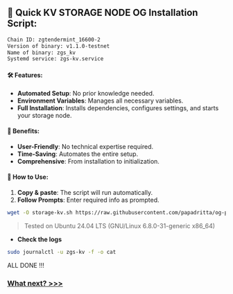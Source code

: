 ## 🚀 Quick KV STORAGE NODE OG Installation Script:
```bash
Chain ID: zgtendermint_16600-2
Version of binary: v1.1.0-testnet
Name of binary: zgs_kv
Systemd service: zgs-kv.service
```
#### 🛠️ Features:
- **Automated Setup**: No prior knowledge needed.
- **Environment Variables**: Manages all necessary variables.
- **Full Installation**: Installs dependencies, configures settings, and starts your storage node.

#### 🌟 Benefits:
- **User-Friendly**: No technical expertise required.
- **Time-Saving**: Automates the entire setup.
- **Comprehensive**: From installation to initialization.

#### 📝 How to Use:
1. **Copy & paste**: The script will run automatically.
2. **Follow Prompts**: Enter required info as prompted.

```bash
wget -O storage-kv.sh https://raw.githubusercontent.com/papadritta/og-protocol-services/main/scripts/storage-kv.sh && chmod +x storage-kv.sh && ./storage-kv.sh
```
>Tested on Ubuntu 24.04 LTS (GNU/Linux 6.8.0-31-generic x86_64)

- **Check the logs**
```bash
sudo journalctl -u zgs-kv -f -o cat
```
ALL DONE !!!

### [What next? >>>](/box/da.md)